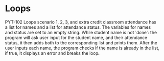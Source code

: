 # Loops
PYT-102 Loops scenario 1, 2, 3, and extra credit
classroom attendance has a list for names and a list for attendance status. The variables for names and status are set to an empty string.
While student name is not 'done': the program will ask user input for the student name, and their attendance status, it then adds both to the corresponding list and prints them. After the user inputs each name, the program checks if the name is already in the list, if true, it displays an error and breaks the loop.
